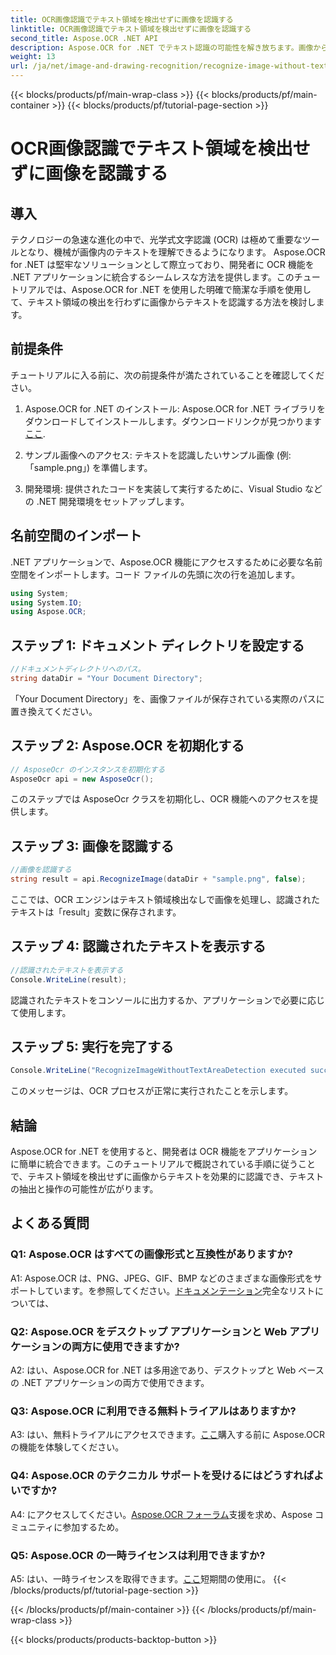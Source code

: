 ```yaml
---
title: OCR画像認識でテキスト領域を検出せずに画像を認識する
linktitle: OCR画像認識でテキスト領域を検出せずに画像を認識する
second_title: Aspose.OCR .NET API
description: Aspose.OCR for .NET でテキスト認識の可能性を解き放ちます。画像からテキストを簡単に認識します。
weight: 13
url: /ja/net/image-and-drawing-recognition/recognize-image-without-text-area-detection/
---
```


{{< blocks/products/pf/main-wrap-class >}}
{{< blocks/products/pf/main-container >}}
{{< blocks/products/pf/tutorial-page-section >}}

# OCR画像認識でテキスト領域を検出せずに画像を認識する

## 導入

テクノロジーの急速な進化の中で、光学式文字認識 (OCR) は極めて重要なツールとなり、機械が画像内のテキストを理解できるようになります。 Aspose.OCR for .NET は堅牢なソリューションとして際立っており、開発者に OCR 機能を .NET アプリケーションに統合するシームレスな方法を提供します。このチュートリアルでは、Aspose.OCR for .NET を使用した明確で簡潔な手順を使用して、テキスト領域の検出を行わずに画像からテキストを認識する方法を検討します。

## 前提条件

チュートリアルに入る前に、次の前提条件が満たされていることを確認してください。

1.  Aspose.OCR for .NET のインストール: Aspose.OCR for .NET ライブラリをダウンロードしてインストールします。ダウンロードリンクが見つかります[ここ](https://releases.aspose.com/ocr/net/).

2. サンプル画像へのアクセス: テキストを認識したいサンプル画像 (例: 「sample.png」) を準備します。

3. 開発環境: 提供されたコードを実装して実行するために、Visual Studio などの .NET 開発環境をセットアップします。

## 名前空間のインポート

.NET アプリケーションで、Aspose.OCR 機能にアクセスするために必要な名前空間をインポートします。コード ファイルの先頭に次の行を追加します。

```csharp
using System;
using System.IO;
using Aspose.OCR;
```

## ステップ 1: ドキュメント ディレクトリを設定する

```csharp
//ドキュメントディレクトリへのパス。
string dataDir = "Your Document Directory";
```

「Your Document Directory」を、画像ファイルが保存されている実際のパスに置き換えてください。

## ステップ 2: Aspose.OCR を初期化する

```csharp
// AsposeOcr のインスタンスを初期化する
AsposeOcr api = new AsposeOcr();
```

このステップでは AsposeOcr クラスを初期化し、OCR 機能へのアクセスを提供します。

## ステップ 3: 画像を認識する

```csharp
//画像を認識する
string result = api.RecognizeImage(dataDir + "sample.png", false);
```

ここでは、OCR エンジンはテキスト領域検出なしで画像を処理し、認識されたテキストは「result」変数に保存されます。

## ステップ 4: 認識されたテキストを表示する

```csharp
//認識されたテキストを表示する
Console.WriteLine(result);
```

認識されたテキストをコンソールに出力するか、アプリケーションで必要に応じて使用します。

## ステップ 5: 実行を完了する

```csharp
Console.WriteLine("RecognizeImageWithoutTextAreaDetection executed successfully");
```

このメッセージは、OCR プロセスが正常に実行されたことを示します。

## 結論

Aspose.OCR for .NET を使用すると、開発者は OCR 機能をアプリケーションに簡単に統合できます。このチュートリアルで概説されている手順に従うことで、テキスト領域を検出せずに画像からテキストを効果的に認識でき、テキストの抽出と操作の可能性が広がります。

## よくある質問

### Q1: Aspose.OCR はすべての画像形式と互換性がありますか?

 A1: Aspose.OCR は、PNG、JPEG、GIF、BMP などのさまざまな画像形式をサポートしています。を参照してください。[ドキュメンテーション](https://reference.aspose.com/ocr/net/)完全なリストについては、

### Q2: Aspose.OCR をデスクトップ アプリケーションと Web アプリケーションの両方に使用できますか?

A2: はい、Aspose.OCR for .NET は多用途であり、デスクトップと Web ベースの .NET アプリケーションの両方で使用できます。

### Q3: Aspose.OCR に利用できる無料トライアルはありますか?

 A3: はい、無料トライアルにアクセスできます。[ここ](https://releases.aspose.com/)購入する前に Aspose.OCR の機能を体験してください。

### Q4: Aspose.OCR のテクニカル サポートを受けるにはどうすればよいですか?

 A4: にアクセスしてください。[Aspose.OCR フォーラム](https://forum.aspose.com/c/ocr/16)支援を求め、Aspose コミュニティに参加するため。

### Q5: Aspose.OCR の一時ライセンスは利用できますか?

 A5: はい、一時ライセンスを取得できます。[ここ](https://purchase.aspose.com/temporary-license/)短期間の使用に。
{{< /blocks/products/pf/tutorial-page-section >}}

{{< /blocks/products/pf/main-container >}}
{{< /blocks/products/pf/main-wrap-class >}}

{{< blocks/products/products-backtop-button >}}
